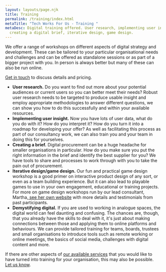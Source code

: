 ```yaml
---
layout: layouts/page.njk
title: Training
permalink: /training/index.html
metaTitle: "Tech Works For Us - Training "
metaDesc: Digital training offered. User research, implementing user insight,
  creating a digital brief, iterative design, game design.
---
```

We offer a range of workshops on different aspects of digital strategy and development. These can be tailored to your particular organisational needs and challenges and can be offered as standalone sessions or as part of a bigger project with you. In person is always better but many of these can also be run online. 

[Get in touch](https://www.techworksforus.com/contact/) to discuss details and pricing.

* **U﻿ser research.** Do you want to find out more about your potential audiences or current users so you can better meet their needs? Robust user research needs to be targeted to produce usable insight and employ appropriate methodologies to answer different questions, we can show you how to do this successfully and within your available resources. 
* **I﻿mplementing user insight.** Now you have lots of user data, what do you do with it? How do you interpret it? How do you turn it into a roadmap for developing your offer? As well as facilitating this process as part of our consultancy work, we can also train you and your team in doing this for yourselves.
* **C﻿reating a brief.** Digital procurement can be a huge headache for smaller organisations in particular. How do you make sure you put the right information in the brief and identify the best supplier for you? We have tools to share and processes to work through with you to take the pain out of procurement.
* **I﻿terative design/game design.** Our fun and practical game design workshop is a good primer on interactive product design of any sort, or even as a team building experience. But it can also lead to playable games to use in your own engagement, educational or training projects. For more on game design workshops run by our lead consultant, Martha,[ see her own website](https://marthahenson.com/game-design-workshops/) with more details and testimonials from past participants.
* **D﻿emystifying digital.** If you are used to working in analogue spaces, the digital world can feel daunting and confusing. The chances are, though, that you already have the skills to deal with it, it's just about making connections between those and applying them to online platforms and behaviours. We can provide tailored training for teams, boards, trustees and small organisations to introduce tools such as remote working or online meetings, the basics of social media, challenges with digital content and more. 

I﻿f there are other aspects of [our available services](https://www.techworksforus.com/about/#heading-our-services) that you would like to have turned into training for your organisation, this may also be possible. [Let us know](https://www.techworksforus.com/contact/).
